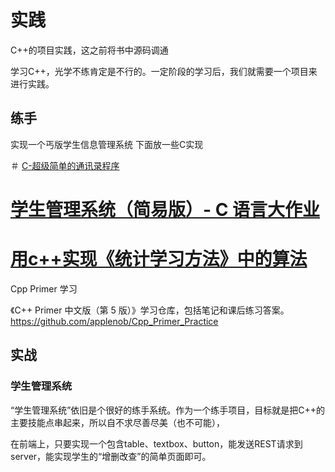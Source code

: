 # 实践
C++的项目实践，这之前将书中源码调通

学习C++，光学不练肯定是不行的。一定阶段的学习后，我们就需要一个项目来进行实践。

## 练手

实现一个丐版学生信息管理系统
下面放一些C实现

＃ [C-超级简单的通讯录程序](https://github.com/jackforlove/address-list-c-projrct)


# [学生管理系统（简易版）- C 语言大作业](https://github.com/bobby285271/stu-management)


# [用c++实现《统计学习方法》中的算法](https://github.com/bBobxx/statistical-learning)

Cpp Primer 学习

《C++ Primer 中文版（第 5 版）》学习仓库，包括笔记和课后练习答案。
https://github.com/applenob/Cpp_Primer_Practice

## 实战
### 学生管理系统
“学生管理系统”依旧是个很好的练手系统。作为一个练手项目，目标就是把C++的主要技能点串起来，所以自不求尽善尽美（也不可能），

在前端上，只要实现一个包含table、textbox、button，能发送REST请求到server，能实现学生的“增删改查”的简单页面即可。

